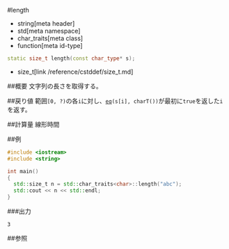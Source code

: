 #length
* string[meta header]
* std[meta namespace]
* char_traits[meta class]
* function[meta id-type]

```cpp
static size_t length(const char_type* s);
```
* size_t[link /reference/cstddef/size_t.md]

##概要
文字列の長さを取得する。


##戻り値
範囲`[0, ?)`の各`i`に対し、[`eq`](./eq.md)`(s[i], charT())`が最初に`true`を返した`i`を返す。


##計算量
線形時間


##例
```cpp
#include <iostream>
#include <string>

int main()
{
  std::size_t n = std::char_traits<char>::length("abc");
  std::cout << n << std::endl;
}
```

###出力
```
3
```

##参照

